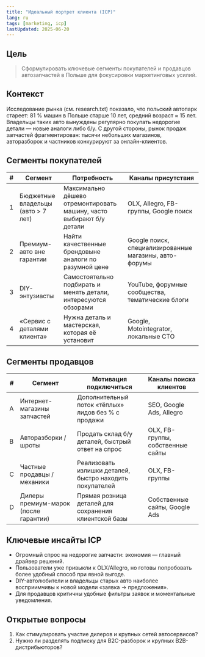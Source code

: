 ```yaml
---
title: "Идеальный портрет клиента (ICP)"
lang: ru
tags: [marketing, icp]
lastUpdated: 2025-06-20
---
```


## Цель
> Сформулировать ключевые сегменты покупателей и продавцов автозапчастей в Польше для фокусировки маркетинговых усилий.

## Контекст
Исследование рынка (см. research.txt) показало, что польский автопарк стареет: 81 % машин в Польше старше 10 лет, средний возраст ≈ 15 лет. Владельцы таких авто вынуждены регулярно покупать недорогие детали — новые аналоги либо б/у. С другой стороны, рынок продаж запчастей фрагментирован: тысячи небольших магазинов, авторазборок и частников конкурируют за онлайн-клиентов.

## Сегменты покупателей
| # | Сегмент | Потребность | Каналы присутствия |
|---|---------|------------|--------------------|
| 1 | Бюджетные владельцы (авто > 7 лет) | Максимально дёшево отремонтировать машину, часто выбирают б/у детали | OLX, Allegro, FB-группы, Google поиск |
| 2 | Премиум-авто вне гарантии | Найти качественные брендовыне аналоги по разумной цене | Google поиск, специализированные магазины, авто-форумы |
| 3 | DIY-энтузиасты | Самостоятельно подбирать и менять детали, интересуются обзорами | YouTube, форумные сообщества, тематические блоги |
| 4 | «Сервис с деталями клиента» | Нужна деталь и мастерская, которая её установит | Google, Motointegrator, локальные СТО |

## Сегменты продавцов
| # | Сегмент | Мотивация подключиться | Каналы поиска клиентов |
|---|---------|------------------------|------------------------|
| A | Интернет-магазины запчастей | Дополнительный поток «тёплых» лидов без % с продажи | SEO, Google Ads, Allegro |
| B | Авторазборки / шроты | Продать склад б/у деталей, быстрый ответ на спрос | OLX, FB-группы, собственные сайты |
| C | Частные продавцы / механики | Реализовать излишки деталей, быстро находить покупателей | OLX, FB-группы |
| D | Дилеры премиум-марок (после гарантии) | Прямая розница деталей для сохранения клиентской базы | Собственные сайты, Google Ads |

## Ключевые инсайты ICP
- Огромный спрос на недорогие запчасти: экономия — главный драйвер решений.
- Пользователи уже привыкли к OLX/Allegro, но готовы попробовать более удобный способ при явной выгоде.
- DIY-автолюбители и владельцы старых авто наиболее восприимчивы к новой модели «заявка → предложения».
- Для продавцов критичны удобные фильтры заявок и моментальные уведомления.

## Открытые вопросы
1. Как стимулировать участие дилеров и крупных сетей автосервисов? 
2. Нужно ли разделять подписку для B2C-разборок и крупных B2B-дистрибьюторов? 
